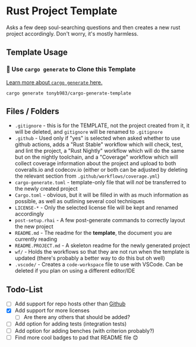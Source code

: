# Rust Project Template

Asks a few deep soul-searching questions and then creates a new rust project accordingly. Don't worry, it's mostly harmless.

## Template Usage 

### 🐑 Use `cargo generate` to Clone this Template

[Learn more about `cargo generate` here.](https://github.com/ashleygwilliams/cargo-generate)

```
cargo generate tonyb983/cargo-generate-template
```

## Files / Folders
- `.gitignore` - this is for the TEMPLATE, not the project created from it, it will be deleted, and `gitignore` will be renamed to `.gitignore`
- `.github` - Used only if "yes" is selected when asked whether to use github actions, adds a "Rust Stable" workflow which will check, test, and lint the project, a "Rust Nightly" workflow which will do the same but on the nightly toolchain, and a "Coverage" workflow which will collect coverage information about the project and upload to both coveralls.io and codecov.io (either or both can be adjusted by deleting the relevant section from `.github/workflows/coverage.yml`)
- `cargo-generate.toml` - template-only file that will *not* be transferred to the newly created project
- `Cargo.toml` - obvious, but it will be filled in with as much information as possible, as well as outlining several cool techniques
- `LICENSE-*` - Only the selected license file will be kept and renamed accordingly
- `post-setup.rhai` - A few post-generate commands to correctly layout the new project
- `README.md` - The readme for the **template**, the document you are currently reading
- `README.PROJECT.md` - A skeleton readme for the newly generated project
- `wf/` - Holds the workflows so that they are not run when the template is updated (there's probably a better way to do this but oh well)
- `.vscode/` - Creates a `code-workspace` file to use with VSCode. Can be deleted if you plan on using a different editor/IDE

## Todo-List
- [ ] Add support for repo hosts other than [Github](https://www.github.com)
- [x] Add support for more licenses
    - [ ] Are there any others that should be added?
- [ ] Add option for adding tests (integration tests)
- [ ] Add option for adding benches (with criterion probably?)
- [ ] Find more cool badges to pad that README file :blush: